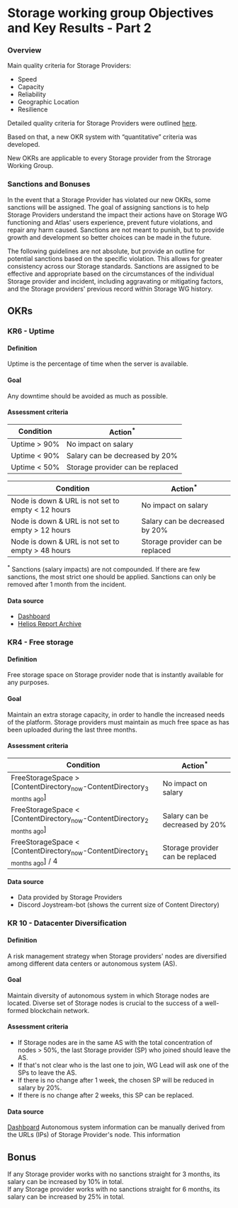 # Storage working group Objectives and Key Results - Part 2

### Overview

Main quality criteria for Storage Providers:
- Speed
- Capacity
- Reliability
- Geographic Location
- Resilience

Detailed quality criteria for Storage Providers were outlined [here](https://github.com/Joystream/community-repo/blob/master/governance/Storage_WG_OKR.md).

Based on that, a new OKR system with “quantitative” criteria was developed. 

New OKRs are applicable to every Storage provider from the Strorage Working Group.

### Sanctions and Bonuses 

In the event that a Storage Provider has violated our new OKRs, some sanctions will be assigned. The goal of assigning sanctions is to help Storage Providers understand the impact their actions have on Storage WG functioning and Atlas' users experience, prevent future violations, and repair any harm caused. Sanctions are not meant to punish, but to provide growth and development so better choices can be made in the future.

The following guidelines are not absolute, but provide an outline for potential sanctions based on the specific violation. This allows for greater consistency across our Storage standards. Sanctions are assigned to be effective and appropriate based on the circumstances of the individual Storage provider and incident, including aggravating or mitigating factors, and the Storage providers' previous record within Storage WG history.

## OKRs

### KR6 - Uptime

#### Definition

Uptime is the percentage of time when the server is available.

#### Goal 

Any downtime should be avoided as much as possible.

#### Assessment criteria

| Condition          | Action<sup>*</sup>                             |
| ------------------ | --------------------------------------------- |
| Uptime > 90%               | No impact on salary                     |
| Uptime < 90%               | Salary can be decreased by 20%          |
| Uptime < 50%               | Storage provider can be replaced        |


| Condition                                                   | Action<sup>*</sup>              |
| ----------------------------------------------------------- | -------------------------------------- |
| Node is down & URL is not set to empty < 12 hours  | No impact on salary                    |
| Node is down & URL is not set to empty > 12 hours  | Salary can be decreased by 20%      |
| Node is down & URL is not set to empty > 48 hours  | Storage provider can be replaced     |

<sup>*</sup> Sanctions (salary impacts) are not compounded. If there are few sanctions, the most strict one should be applied.
Sanctions can only be removed after 1 month from the incident.

#### Data source

- [Dashboard](http://194.163.131.85:3000/d/pIinMgN7k/joystream-monitoring?orgId=1&refresh=10s&from=now-7d&to=now) 
- [Helios Report Archive](https://joystreamstats.live/static/helios/)

### KR4 - Free storage

#### Definition

Free storage space on Storage provider node that is instantly available for any purposes.

#### Goal 

Maintain an extra storage capacity, in order to handle the increased needs of the platform.
Storage providers must maintain as much free space as has been uploaded during the last three months.

#### Assessment criteria

| Condition                                                                        | Action<sup>*</sup>              |
| ------------------------------------------------------------------------------- | -------------------------------------- |
| FreeStorageSpace  > [ContentDirectory<sub>now</sub>-ContentDirectory<sub>3 months ago</sub>]           | No impact on salary                    |
| FreeStorageSpace  < [ContentDirectory<sub>now</sub>-ContentDirectory<sub>2 months ago</sub>]           | Salary can be decreased by 20%      |
| FreeStorageSpace  < [ContentDirectory<sub>now</sub>-ContentDirectory<sub>1 months ago</sub>] / 4   |  Storage provider can be replaced     |                                        |
 
 
 #### Data source

- Data provided by Storage Providers
- Discord Joystream-bot (shows the current size of Content Directory)

### KR 10 - Datacenter Diversification 

#### Definition

A risk management strategy when Storage providers' nodes are diversified among different data centers or autonomous system (AS).

#### Goal 

Maintain diversity of autonomous system in which Storage nodes are located. Diverse set of Storage nodes is crucial to the success of a well-formed blockchain network.

#### Assessment criteria

- If Storage nodes are in the same AS with the total concentration of nodes > 50%, the last Storage provider (SP) who joined should leave the AS. 
- If that's not clear who is the last one to join, WG Lead will ask one of the SPs to leave the AS. 
- If there is no change after 1 week, the chosen SP will be reduced in salary by 20%. 
- If there is no change after 2 weeks, this SP can be replaced.  

 #### Data source

[Dashboard](http://194.163.131.85:3000/d/pIinMgN7k/joystream-monitoring?orgId=1&refresh=10s&from=now-7d&to=now) 
Autonomous system information can be manually derived from the URLs (IPs) of Storage Provider's node. This information 

## Bonus

If any Storage provider works with no sanctions straight for 3 months, its salary can be increased by 10% in total.  
If any Storage provider works with no sanctions straight for 6 months, its salary can be increased by 25% in total.   
